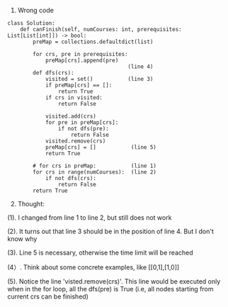 1. Wrong code
```
class Solution:
    def canFinish(self, numCourses: int, prerequisites: List[List[int]]) -> bool:
        preMap = collections.defaultdict(list)
        
        for crs, pre in prerequisites:
            preMap[crs].append(pre)
                                      (line 4)
        def dfs(crs):
            visited = set()           (line 3)
            if preMap[crs] == []:
                return True
            if crs in visited:
                return False

            visited.add(crs)
            for pre in preMap[crs]:
                if not dfs(pre):
                    return False
            visited.remove(crs)
            preMap[crs] = []           (line 5)
            return True
        
        # for crs in preMap:           (line 1)
        for crs in range(numCourses):  (line 2)
            if not dfs(crs):
                return False
        return True
 ```       
 2. Thought:
 
 (1). I changed from line 1 to line 2, but still does not work
 
 (2). It turns out that line 3 should be in the position of line 4. But I don't know why
 
 (3). Line 5 is necessary, otherwise the time limit will be reached 
 
 (4）. Think about some concrete examples, like [[0,1],[1,0]]
 
 (5). Notice the line 'visted.remove(crs)'. This line would be executed only when in the for loop, all the dfs(pre) is True (i.e, all nodes starting from current crs can be finished)
 
 
 
 
 
